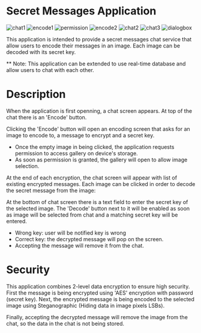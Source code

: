 # Secret Messages Application

![chat1](https://github.com/Morika1/SecretMessagesApp/assets/68543807/d1a0f160-484a-4d1f-920c-1ce844f84594)
![encode1](https://github.com/Morika1/SecretMessagesApp/assets/68543807/a387ea1e-ea67-480f-a4d8-9726f7c7f42e)
![permission](https://github.com/Morika1/SecretMessagesApp/assets/68543807/7876eb47-5fa1-424c-bc82-eec69fcdaa7a)  ![encode2](https://github.com/Morika1/SecretMessagesApp/assets/68543807/fb371484-fc41-46f2-ac1e-8a5d94570f1e)
![chat2](https://github.com/Morika1/SecretMessagesApp/assets/68543807/ce234131-8fac-48be-9216-3eaa5360923d)
![chat3](https://github.com/Morika1/SecretMessagesApp/assets/68543807/eb49f57b-bf13-4143-90a1-b1d2f7713a43)  ![dialogbox](https://github.com/Morika1/SecretMessagesApp/assets/68543807/db4571de-e8cc-4b01-98a2-f9a5c3bc0f86)

This application is intended to provide a secret messages chat service that allow users to encode their messages in an image. 
Each image can be decoded with its secret key.

** Note: This application can be extended to use real-time database and allow users to chat with each other. 

# Description

When the application is first openning, a chat screen appears. 
At top of the chat there is an 'Encode' button. 

Clicking the 'Encode' button will open an encoding screen that asks for an image to encode to, a message to encrypt and a secret key.
- Once the empty image in being clicked, the application requests permission to access gallery on device's storage.
- As soon as permission is granted, the gallery will open to allow image selection.
  
At the end of each encryption, the chat screen will appear with list of existing encrypted messages. 
Each image can be clicked in order to decode the secret message from the image:

At the bottom of chat screen there is a text field to enter the secret key of the selected image.
The 'Decode' button next to it will be enabled as soon as image will be selected from chat and a matching secret key will be entered.
- Wrong key: user will be notified key is wrong
- Correct key: the decrypted message will pop on the screen.
- Accepting the message will remove it from the chat. 

# Security

This application combines 2-level data encryption to ensure high security.
First the message is being encrypted using 'AES' encryption with password (secret key).
Next, the encrypted message is being encoded to the selected image using Steganographic (Hiding data in image pixels LSBs).

Finally, accepting the decrypted message will remove the image from the chat, so the data in the chat is not being stored. 
